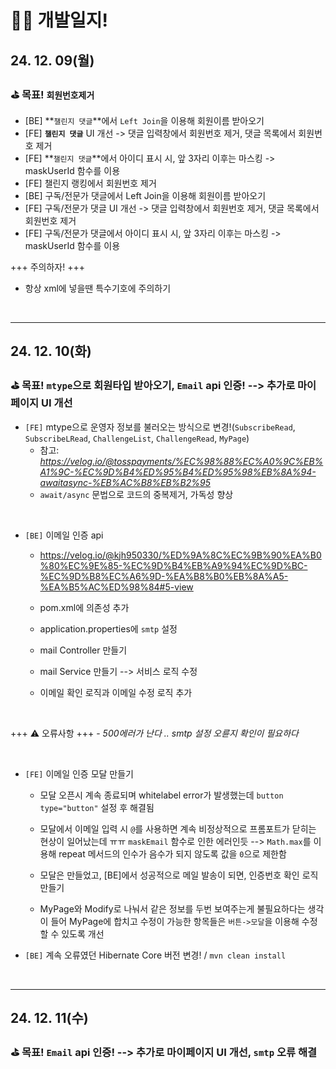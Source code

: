 # 👩‍💻 개발일지!



## 24. 12. 09(월)
### ⛳ 목표! `회원번호제거`
- [BE] **`챌린지 댓글`**에서 `Left Join`을 이용해 회원이름 받아오기
- [FE] **`챌린지 댓글`** UI 개선 -> 댓글 입력창에서 회원번호 제거, 댓글 목록에서 회원번호 제거
- [FE] **`챌린지 댓글`**에서 아이디 표시 시, 앞 3자리 이후는 마스킹 -> maskUserId 함수를 이용
- [FE] 챌린지 랭킹에서 회원번호 제거
- [BE] 구독/전문가 댓글에서 Left Join을 이용해 회원이름 받아오기
- [FE] 구독/전문가 댓글 UI 개선 -> 댓글 입력창에서 회원번호 제거, 댓글 목록에서 회원번호 제거
- [FE] 구독/전문가 댓글에서 아이디 표시 시, 앞 3자리 이후는 마스킹 -> maskUserId 함수를 이용

+++ 주의하자! +++
- 항상 xml에 넣을땐 특수기호에 주의하기

<br />

---

## 24. 12. 10(화)
### ⛳ 목표! `mtype`으로 회원타입 받아오기, `Email` api 인증! --> 추가로 마이페이지 UI 개선
- `[FE]` mtype으로 운영자 정보를 불러오는 방식으로 변경!(`SubscribeRead`, `SubscribeLRead`, `ChallengeList`, `ChallengeRead`, `MyPage`)
   - 참고: *https://velog.io/@tosspayments/%EC%98%88%EC%A0%9C%EB%A1%9C-%EC%9D%B4%ED%95%B4%ED%95%98%EB%8A%94-awaitasync-%EB%AC%B8%EB%B2%95*
   - `await/async` 문법으로 코드의 중복제거, 가독성 향상

<br />

- `[BE]` 이메일 인증 api 
   - https://velog.io/@kjh950330/%ED%9A%8C%EC%9B%90%EA%B0%80%EC%9E%85-%EC%9D%B4%EB%A9%94%EC%9D%BC-%EC%9D%B8%EC%A6%9D-%EA%B8%B0%EB%8A%A5-%EA%B5%AC%ED%98%84#5-view
   - pom.xml에 의존성 추가
   - application.properties에 `smtp` 설정
   - mail Controller 만들기
   - mail Service 만들기 --> 서비스 로직 수정

   - 이메일 확인 로직과 이메일 수정 로직 추가

<br />

   +++ ⚠️ 오류사항 +++
     - *500에러가 난다 .. smtp 설정 오륜지 확인이 필요하다*

<br />

- `[FE]` 이메일 인증 모달 만들기
   - 모달 오픈시 계속 종료되며 whitelabel error가 발생했는데 `button type="button"` 설정 후 해결됨
   - 모달에서 이메일 입력 시 `@`를 사용하면 계속 비정상적으로 프롬포트가 닫히는 현상이 일어났는데 ㅠㅠ `maskEmail` 함수로 인한 에러인듯 --> `Math.max`를 이용해 repeat 메서드의 인수가 음수가 되지 않도록 값을 `0`으로 제한함
   - 모달은 만들었고, [BE]에서 성공적으로 메일 발송이 되면, 인증번호 확인 로직 만들기

   - MyPage와 Modify로 나눠서 같은 정보를 두번 보여주는게 불필요하다는 생각이 들어 MyPage에 합치고 수정이 가능한 항목들은 `버튼->모달`을 이용해 수정할 수 있도록 개선


- `[BE]` 계속 오류였던 Hibernate Core 버전 변경! / `mvn clean install`

<br />

---

## 24. 12. 11(수)
### ⛳ 목표! `Email` api 인증! --> 추가로 마이페이지 UI 개선,  `smtp` 오류 해결